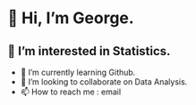 # 👋 Hi, I’m George.
## 👀 I’m interested in Statistics.
- 🌱 I’m currently learning Github.
- 💞️ I’m looking to collaborate on Data Analysis.
- 📫 How to reach me : email

<!---
GGavrilos/GGavrilos is a ✨ special ✨ repository because its `README.md` (this file) appears on your GitHub profile.
You can click the Preview link to take a look at your changes.
--->
